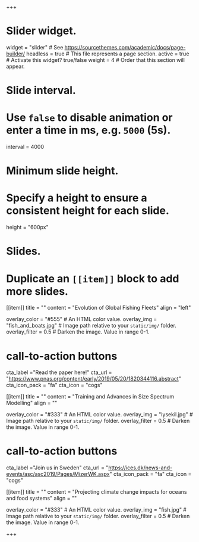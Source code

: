 +++
# Slider widget.
widget = "slider"  # See https://sourcethemes.com/academic/docs/page-builder/
headless = true  # This file represents a page section.
active = true  # Activate this widget? true/false
weight = 4  # Order that this section will appear.


# Slide interval.
# Use `false` to disable animation or enter a time in ms, e.g. `5000` (5s).
interval = 4000

# Minimum slide height.
# Specify a height to ensure a consistent height for each slide.
height = "600px"

# Slides.
# Duplicate an `[[item]]` block to add more slides.

[[item]]
  title = ""
  content = "Evolution of Global Fishing Fleets"
  align = "left"

  overlay_color = "#555"  # An HTML color value.
  overlay_img = "fish_and_boats.jpg"  # Image path relative to your `static/img/` folder.
  overlay_filter = 0.5  # Darken the image. Value in range 0-1.
  
# call-to-action buttons
 cta_label ="Read the paper here!"
 cta_url = "https://www.pnas.org/content/early/2019/05/20/1820344116.abstract"
 cta_icon_pack = "fa"
 cta_icon = "cogs"

[[item]]
  title = ""
  content = "Training and Advances in Size Spectrum Modelling"
  align = ""

  overlay_color = "#333"  # An HTML color value.
  overlay_img = "lysekil.jpg"  # Image path relative to your `static/img/` folder.
  overlay_filter = 0.5  # Darken the image. Value in range 0-1.
  # call-to-action buttons
 cta_label ="Join us in Sweden"
 cta_url = "https://ices.dk/news-and-events/asc/asc2019/Pages/MizerWK.aspx"
 cta_icon_pack = "fa"
 cta_icon = "cogs"
 
[[item]]
  title = ""
  content = "Projecting climate change impacts for oceans and food systems"
  align = ""

  overlay_color = "#333"  # An HTML color value.
  overlay_img = "fish.jpg"  # Image path relative to your `static/img/` folder.
  overlay_filter = 0.5  # Darken the image. Value in range 0-1.

+++

